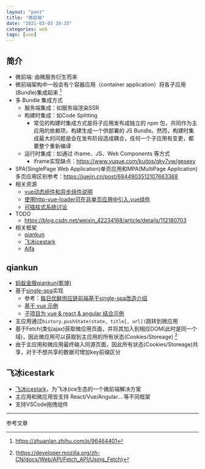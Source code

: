 ```yaml
---
layout: "post"
title: "微前端"
date: "2021-03-03 20:35"
categories: web
tags: [vue]
---
```


## 简介

- 微前端: 由微服务衍生而来
- 微前端架构中一般会有个容器应用（container application）将各子应用(Bundle)集成起来 [^1]
- 多 Bundle 集成方式
    - 服务端集成：如服务端渲染SSR
    - 构建时集成：如Code Splitting
        - 常见的构建时集成方式是将子应用发布成独立的 npm 包，共同作为主应用的依赖项，构建生成一个供部署的 JS Bundle。然而，构建时集成最大的问题是会在发布阶段造成耦合，任何一个子应用有变更，都要整个重新编译
    - 运行时集成：如通过 iframe、JS、Web Components 等方式
        - iframe实现缺点：https://www.yuque.com/kuitos/gky7yw/gesexv
- SPA(SinglePage Web Application)单页应用和MPA(MultiPage Application)多页应用区别参考：https://juejin.cn/post/6844903512107663368
- 相关资源
    - [vue动态组件和异步组件说明](https://cn.vuejs.org/v2/guide/components-dynamic-async.html)
    - [使用http-vue-loader可在非单页应用中引入.vue组件](https://github.com/FranckFreiburger/http-vue-loader)
    - [可插拔式系统讨论](https://v2ex.com/t/581581)
- TODO
    - https://blog.csdn.net/weixin_42234168/article/details/112180703
- 相关框架
    - [qiankun](#qiankun)
    - [飞冰icestark](#飞冰icestark)
    - [Alfa](https://github.com/aliyun/alibabacloud-alfa)

## qiankun

- [蚂蚁金服qiankun(乾坤)](https://github.com/umijs/qiankun)
- 基于[single-spa](https://github.com/single-spa/single-spa)实现
    - 参考：[每日优鲜供应链前端基于single-spa改造介绍](https://juejin.cn/post/6844903943873675271)
    - [基于 vue 示例](https://github.com/joeldenning/coexisting-vue-microfrontends)
    - [子项目为 vue & react & angular 结合示例](https://gitee.com/Janlaywss/vue-single-spa/tree/master)
- 主应用通过`history.pushState(state, title[, url])`跳转到微应用
- 基于Fetch(类似ajax)获取微应用页面，并将其加入到相应DOM(此时是同一个域)，因此微应用可以获取到主应用的所有状态(Cookies/Storeage) [^2]
- 由于主应用和微应用最终输入同源页面，因此所有状态(Cookies/Storeage)共享，对于不想共享的数据可增加key前缀区分

## 飞冰icestark

- [飞冰icestark](https://github.com/ice-lab/icestark)，为飞冰(ice生态的一个微前端解决方案
- 主应用和微应用皆支持 React/Vue/Angular... 等不同框架
- 支持VSCode拖拽组件







---

参考文章

[^1]: https://zhuanlan.zhihu.com/p/96464401
[^2]: (https://developer.mozilla.org/zh-CN/docs/Web/API/Fetch_API/Using_Fetch)


